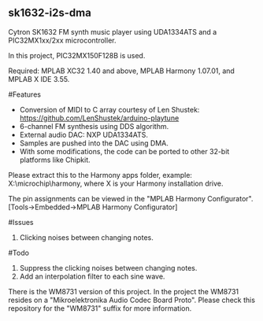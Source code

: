 ## sk1632-i2s-dma
Cytron SK1632 FM synth music player using UDA1334ATS and a PIC32MX1xx/2xx microcontroller.

In this project, PIC32MX150F128B is used.

Required: MPLAB XC32 1.40 and above, MPLAB Harmony 1.07.01, and MPLAB X IDE 3.55.

#Features
- Conversion of MIDI to C array courtesy of Len Shustek: https://github.com/LenShustek/arduino-playtune
- 6-channel FM synthesis using DDS algorithm.
- External audio DAC: NXP UDA1334ATS.
- Samples are pushed into the DAC using DMA.
- With some modifications, the code can be ported to other 32-bit platforms like Chipkit.

Please extract this to the Harmony apps folder, example: X:\microchip\harmony, where X is your Harmony installation drive.

The pin assignments can be viewed in the "MPLAB Harmony Configurator". [Tools->Embedded->MPLAB Harmony Configurator]

#Issues
1. Clicking noises between changing notes.

#Todo
1. Suppress the clicking noises between changing notes.
2. Add an interpolation filter to each sine wave.

There is the WM8731 version of this project. In the project the WM8731 resides on a "Mikroelektronika Audio Codec Board Proto".
Please check this repository for the "WM8731" suffix for more information.
